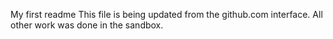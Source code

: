 My first readme
This file is being updated from the github.com interface. All other work was done in the sandbox.
